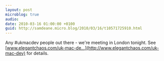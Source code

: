 ```yaml
---
layout: post
microblog: true
audio: 
date: 2010-03-16 01:00:00 +0100
guid: http://samdeane.micro.blog/2010/03/16/t10571725910.html
---
```

Any #ukmacdev people out there - we're meeting in London tonight. See [www.elegantchaos.com/uk-mac-de...](http://www.elegantchaos.com/uk-mac-dev) for details.
